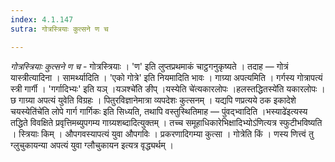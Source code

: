 ```yaml
---
index: 4.1.147
sutra: गोत्रस्त्रियाः कुत्सने ण च

---
```

_गोत्रस्त्रियाः कुत्सने ण च_ - गोत्रस्त्रियाः । 'ण' इति लुप्तप्रथमाकं चाट्ठगनुकृष्यते । तदाह — गोत्रं यास्त्रीत्यादिना । सामर्थ्यादिति । 'एको गोत्रे' इति नियमादिति भावः । गाग्र्या अपत्यमिति । गर्गस्य गोत्रापत्यं स्त्री गार्गी । 'गर्गादिभ्यः' इति यञ् ।यञश्चे॑ति ङीप् ।यस्येति चे॑त्यकारलोपः ।हलस्तद्धितस्ये॑ति यकारलोपः ।छ गाग्र्या अपत्यं युवेति विग्रहः । पितुरविज्ञानेमात्रा व्यपदेशः कुत्सनम् । यद्यपि णप्रत्यये ठक इकादेशे चयस्येति॑चे॑ति लोपे गार्ग गार्गिकः इति सिध्यति, तथापि वस्तुस्थितिमाह — पुंवद्भ्वादिति ।भस्याढे॑इत्यस्य तद्धिते विवक्षिते प्रवृत्तिमब्युपगम्य गाग्र्यशब्दादित्युक्तम् । तच्च समूहाधिकारेभिक्षादिभ्योऽ॑णित्यत्र स्फुटीभविष्यति । स्त्रियाः किम्  । औपगवस्यापत्यं युवा औपगविः । प्रकरणादिगम्या कुत्सा । गोत्रेति किं  । णस्य णित्त्वं तु ग्लुचुकायन्या अपत्यं युवा ग्लौचुकायन इत्यत्र वृद्ध्यर्थम् ।